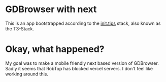 # GDBrowser with next

This is an app bootstrapped according to the [init.tips](https://init.tips) stack, also known as the T3-Stack.

# Okay, what happened?

My goal was to make a mobile friendly next based version of GDBrowser. Sadly it seems that RobTop has blocked vercel servers. I don't feel like working around this.
